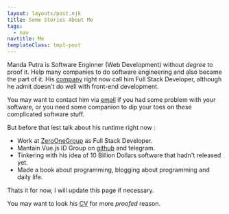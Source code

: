 ```yaml
---
layout: layouts/post.njk
title: Some Stories About Me
tags:
  - nav
navtitle: Me
templateClass: tmpl-post
---
```


Manda Putra is Software Enginner (Web Development) without _degree_ to proof it. Help many companies to do software engineering and also became the part of it. His [company](https://maxsol.id) right now call him Full Stack Developer, although he admit doesn't do well with front-end development.

You may want to contact him via [email](mailto:mandaputra@gmail.com) if you had some problem with your software, or you need some companion to dip your toes on these complicated software stuff.

But before that lest talk about his runtime right now :

- Work at [ZeroOneGroup](https://zero-one-group.com/) as Full Stack Developer.
- Mantain Vue.js ID Group on [github](vuejs.id) and telegram.
- Tinkering with his idea of 10 Billion Dollars software that hadn't released yet.
- Made a book about programming, blogging about programming and daily life.

Thats it for now, I will update this page if necessary.

You may want to look his [CV](https://docs.google.com/document/d/1u0HUed_PquAmJDqzSFCkIgMJwnE_Fvq4cu9MAstP-5Q/) for more _proofed_ reason.
